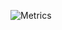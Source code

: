 <!-- If you're using "master" as default branch -->
<!-- ![Metrics](https://github.com/Vinayak409/my-github-user/blob/master/github-metrics.svg) -->
<!-- If you're using "main" as default branch -->
<!-- ![Metrics](https://github.com/Vinayak409/Vinayak409/blob/main/github-metrics.svg) -->
![Metrics](https://metrics.lecoq.io/Vinayak409)
